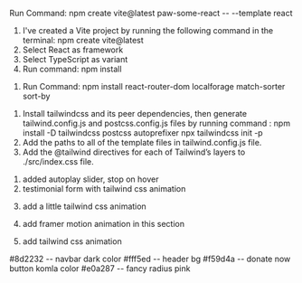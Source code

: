 <!-- React App with Vite -->

Run Command: npm create vite@latest paw-some-react -- --template react

1. I've created a Vite project by running the following command in the terminal:
   npm create vite@latest
2. Select React as framework
3. Select TypeScript as variant
4. Run command:
   npm install

<!-- React Router installation -->

1. Run Command:
   npm install react-router-dom localforage match-sorter sort-by

<!-- Tailwind CSS Installation -->

1. Install tailwindcss and its peer dependencies, then generate tailwind.config.js and postcss.config.js files by running command :
   npm install -D tailwindcss postcss autoprefixer
   npx tailwindcss init -p
2. Add the paths to all of the template files in tailwind.config.js file.
3. Add the @tailwind directives for each of Tailwind’s layers to ./src/index.css file.

<!-- Added Google Font -->

<!-- testimonial section -->

1. added autoplay slider, stop on hover
2. testimonial form with tailwind css animation

<!-- header section -->

3. add a little tailwind css animation
<!-- service section -->
4. add framer motion animation in this section
<!-- footer section -->
5. add tailwind css animation

<!-- colors -->

#8d2232 -- navbar dark color
#fff5ed -- header bg
#f59d4a -- donate now button komla color
#e0a287 -- fancy radius pink

